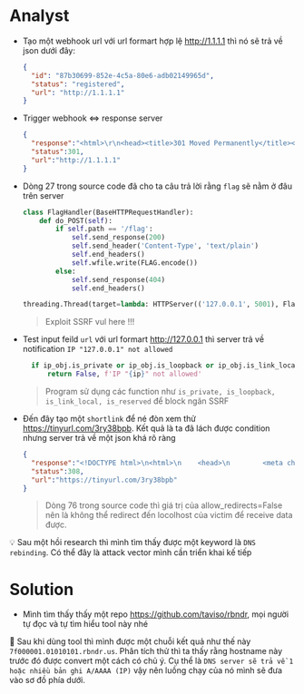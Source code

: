 # Analyst
- Tạo một webhook url với url formart hợp lệ http://1.1.1.1 thì nó sẽ trả về json dưới đây:
  
  ```json
  {
    "id": "87b30699-852e-4c5a-80e6-adb02149965d",
    "status": "registered",
    "url": "http://1.1.1.1"
  }
  ````
  
- Trigger webhook <=> response server
  
  ```json
  {
    "response":"<html>\r\n<head><title>301 Moved Permanently</title></head>\r\n<body>\r\n<center><h1>301 Moved Permanently</h1></center>\r\n<hr><center>cloudflare</center>\r\n</body>\r\n</html>\r\n",
    "status":301,
    "url":"http://1.1.1.1"
  }
  ````
  
- Dòng 27 trong source code đã cho ta câu trả lời rằng `flag` sẽ nằm ở đâu trên server
  
  ```python
  class FlagHandler(BaseHTTPRequestHandler):
      def do_POST(self):
          if self.path == '/flag':
              self.send_response(200)
              self.send_header('Content-Type', 'text/plain')
              self.end_headers()
              self.wfile.write(FLAG.encode())
          else:
              self.send_response(404)
              self.end_headers()
  
  threading.Thread(target=lambda: HTTPServer(('127.0.0.1', 5001), FlagHandler).serve_forever(), daemon=True).start()
  ````
  > Exploit SSRF vul here !!!

- Test input feild `url` với url formart http://127.0.0.1 thì server trả về notification `IP "127.0.0.1" not allowed`
  
  ```python
    if ip_obj.is_private or ip_obj.is_loopback or ip_obj.is_link_local or ip_obj.is_reserved:
        return False, f'IP "{ip}" not allowed'
  ```
  > Program sử dụng các function như `is_private, is_loopback, is_link_local, is_reserved` để block ngăn SSRF
  
- Đến đây tạo một `shortlink` để né đòn xem thử https://tinyurl.com/3ry38bpb. Kết quả là ta đã lách được condition nhưng server trả về một json khá rõ ràng

  ```json
  {
    "response":"<!DOCTYPE html>\n<html>\n    <head>\n        <meta charset=\"UTF-8\" />\n        <meta http-equiv=\"refresh\" content=\"0;url='http://127.0.0.1:5001/flag'\" />\n\n        <title>Redirecting to http://127.0.0.1:5001/flag</title>\n    </head>\n    <body>\n        Redirecting to <a href=\"http://127.0.0.1:5001/flag\">http://127.0.0.1:5001/flag</a>.\n    </body>\n</html>",
    "status":308,
    "url":"https://tinyurl.com/3ry38bpb"
  }
  ````
  > Dòng 76 trong source code thì giá trị của allow_redirects=False nên là không thể redirect đến locolhost của victim để receive data được.
  
💡 Sau một hồi research thì mình tìm thấy được một keyword là `DNS rebinding`. Có thể đây là attack vector mình cần triển khai kế tiếp
  
# Solution
- Mình tìm thấy thấy một repo https://github.com/taviso/rbndr, mọi người tự đọc và tự tìm hiểu tool này nhé
  
🔎 Sau khi dùng tool thì mình được một chuỗi kết quả như thế này `7f000001.01010101.rbndr.us`. Phân tích thử thì ta thấy rằng hostname này trước đó được convert một cách có chủ ý. Cụ thể là `DNS server sẽ trả về 1 hoặc nhiều bản ghi A/AAAA (IP)` vậy nên luồng chạy của nó mình sẽ đưa vào sơ đồ phía dưới.


